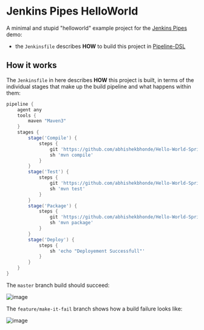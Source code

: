 # Jenkins Pipes HelloWorld

A minimal and stupid "helloworld" example project for the [Jenkins Pipes](https://github.com/abhishekbhonde/Hello-World-SpringBoot-.git) demo:

 * the `Jenkinsfile` describes **HOW** to build this project in [Pipeline-DSL](https://github.com/abhishekbhonde/Hello-World-SpringBoot-.git)


## How it works

The `Jenkinsfile` in here describes **HOW** this project is built, in terms of the individual stages that make up the build pipeline and what happens within them:

```groovy
pipeline {
    agent any 
    tools {
        maven "Maven3"
    }
    stages {
        stage('Compile') { 
            steps {
                git 'https://github.com/abhishekbhonde/Hello-World-SpringBoot-.git'
                sh 'mvn compile'
            }
        }
        stage('Test') { 
            steps {
                git 'https://github.com/abhishekbhonde/Hello-World-SpringBoot-.git'
                sh 'mvn test'
            }
        }
        stage('Package') { 
            steps {
                git 'https://github.com/abhishekbhonde/Hello-World-SpringBoot-.git'
                sh 'mvn package'
            }
        }
        stage('Deploy') { 
            steps {
                sh 'echo "Deployement Successfull"'
            }
        }
    }
}
```

The `master` branch build should succeed:

![image](https://cloud.githubusercontent.com/assets/365744/22727812/3ad04a26-eddb-11e6-9dd9-5d2e5a975f22.png)

The `feature/make-it-fail` branch shows how a build failure looks like:

![image](https://cloud.githubusercontent.com/assets/365744/22727851/688829b6-eddb-11e6-8233-6503c5a6fa49.png)


